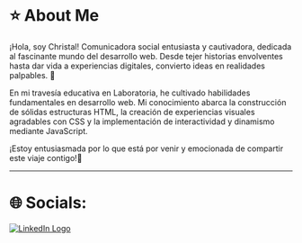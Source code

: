 # ⭐ About Me
¡Hola, soy Christal! Comunicadora social entusiasta y cautivadora, dedicada al fascinante mundo del desarrollo web. Desde tejer historias envolventes hasta dar vida a experiencias digitales, convierto ideas en realidades palpables. 🚀

En mi travesía educativa en Laboratoria, he cultivado habilidades fundamentales en desarrollo web. Mi conocimiento abarca la construcción de sólidas estructuras HTML, la creación de experiencias visuales agradables con CSS y la implementación de interactividad y dinamismo mediante JavaScript.

¡Estoy entusiasmada por lo que está por venir y emocionada de compartir este viaje contigo!🚀

-------------
# 🌐 Socials:
[![LinkedIn Logo](https://upload.wikimedia.org/wikipedia/commons/thumb/a/aa/LinkedIn_2021.svg/80px-LinkedIn_2021.svg.png)]([www.linkedin.com/in/christalguedezp](https://www.linkedin.com/in/christalguedezp/)https://www.linkedin.com/in/christalguedezp/)

